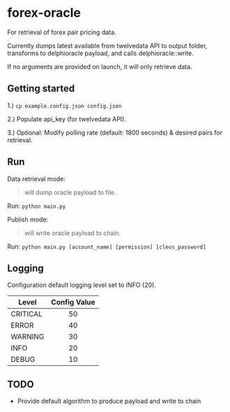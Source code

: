 # forex-oracle

For retrieval of forex pair pricing data.

Currently dumps latest available from twelvedata API to output folder, transforms to delphioracle payload, and calls delphioracle::write.

If no arguments are provided on launch, it will only retrieve data. 

## Getting started
1.) `cp example.config.json config.json`

2.) Populate api_key (for twelvedata API).

3.) Optional: Modify polling rate (default: 1800 seconds) & desired pairs for retrieval.


## Run

Data retrieval mode:
> will dump oracle payload to file.

Run: `python main.py`

Publish mode:
> will write oracle payload to chain.

Run: `python main.py [account_name] [permission] [cleos_password]`

## Logging

Configuration default logging level set to INFO (20).

| Level  | Config Value |
| ------------- |:------:|
| CRITICAL      | 50     |
| ERROR         | 40     |
| WARNING       | 30     |
| INFO          | 20     |
| DEBUG         | 10     |


## TODO
* Provide default algorithm to produce payload and write to chain
